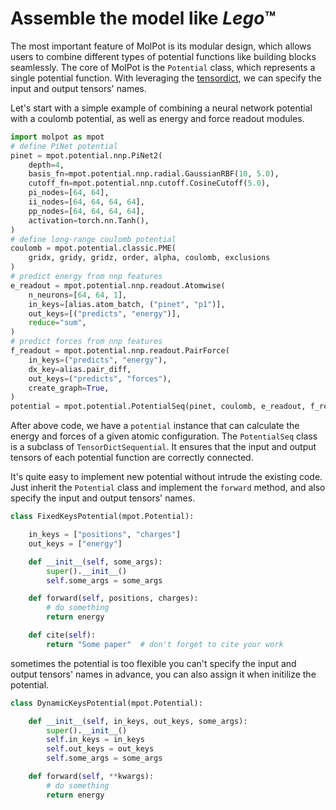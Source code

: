 # Assemble the model like *Lego*™

The most important feature of MolPot is its modular design, which allows users to combine different types of potential functions like building blocks seamlessly. The core of MolPot is the `Potential` class, which represents a single potential function. With leveraging the [tensordict](https://pytorch.org/tensordict/stable/index.html), we can specify the input and output tensors' names.

Let's start with a simple example of combining a neural network potential with a coulomb potential, as well as energy and force readout modules.

``` py
import molpot as mpot
# define PiNet potential
pinet = mpot.potential.nnp.PiNet2(
    depth=4,
    basis_fn=mpot.potential.nnp.radial.GaussianRBF(10, 5.0),
    cutoff_fn=mpot.potential.nnp.cutoff.CosineCutoff(5.0),
    pi_nodes=[64, 64],
    ii_nodes=[64, 64, 64, 64],
    pp_nodes=[64, 64, 64, 64],
    activation=torch.nn.Tanh(),
)
# define long-range coulomb potential
coulomb = mpot.potential.classic.PME(
    gridx, gridy, gridz, order, alpha, coulomb, exclusions
)
# predict energy from nnp features
e_readout = mpot.potential.nnp.readout.Atomwise(
    n_neurons=[64, 64, 1],
    in_keys=[alias.atom_batch, ("pinet", "p1")],
    out_keys=[("predicts", "energy")],
    reduce="sum",
)
# predict forces from nnp features
f_readout = mpot.potential.nnp.readout.PairForce(
    in_keys=("predicts", "energy"),
    dx_key=alias.pair_diff,
    out_keys=("predicts", "forces"),
    create_graph=True,
)
potential = mpot.potential.PotentialSeq(pinet, coulomb, e_readout, f_readout)
```

After above code, we have a `potential` instance that can calculate the energy and forces of a given atomic configuration. The `PotentialSeq` class is a subclass of `TensorDictSequential`. It ensures that the input and output tensors of each potential function are correctly connected. 

It's quite easy to implement new potential without intrude the existing code. Just inherit the `Potential` class and implement the `forward` method, and also specify the input and output tensors' names. 

``` py
class FixedKeysPotential(mpot.Potential):

    in_keys = ["positions", "charges"]
    out_keys = ["energy"]

    def __init__(self, some_args):
        super().__init__()
        self.some_args = some_args

    def forward(self, positions, charges):
        # do something
        return energy

    def cite(self):
        return "Some paper"  # don't forget to cite your work
```

sometimes the potential is too flexible you can't specify the input and output tensors' names in advance, you can also assign it when initilize the potential.

``` py
class DynamicKeysPotential(mpot.Potential):

    def __init__(self, in_keys, out_keys, some_args):
        super().__init__()
        self.in_keys = in_keys
        self.out_keys = out_keys
        self.some_args = some_args

    def forward(self, **kwargs):
        # do something
        return energy
```
